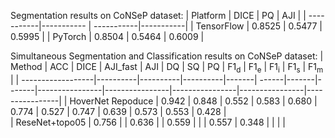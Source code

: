 Segmentation results on CoNSeP dataset: 
| Platform   | DICE       | PQ         | AJI       |
| -----------|----------- | -----------|-----------|
| TensorFlow | 0.8525     | 0.5477     | 0.5995    |
| PyTorch    | 0.8504     | 0.5464     | 0.6009    |


Simultaneous Segmentation and Classification results on CoNSeP dataset: 
| Method            | ACC      | DICE     | AJI_fast | AJI   | DQ    | SQ    | PQ    | F1<sub>d</sub> | F1<sub>e</sub> | F1<sub>i</sub> | F1<sub>s</sub> | F1<sub>m</sub> |
| ------------------|----------|----------|----------|-------| ------|-------|-------|----------------|----------------|----------------|----------------|----------------|
| HoverNet Repoduce | 0.942    | 0.848    | 0.552    | 0.583 | 0.680 | 0.774 | 0.527 | 0.747          | 0.639          | 0.573          | 0.553          | 0.428          |                  
| ReseNet+topo05    | 0.756    |          | 0.636    |       | 0.559 |       |       | 0.557          | 0.348          |                |                |                |           